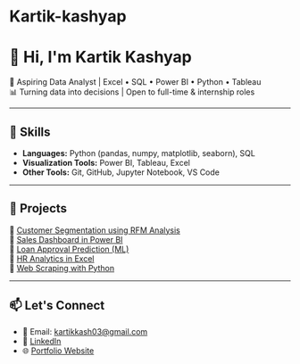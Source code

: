 # Kartik-kashyap

# 👋 Hi, I'm Kartik Kashyap  
🎯 Aspiring Data Analyst | Excel • SQL • Power BI • Python • Tableau  
📊 Turning data into decisions | Open to full-time & internship roles

---

## 🧠 Skills
- **Languages:** Python (pandas, numpy, matplotlib, seaborn), SQL
- **Visualization Tools:** Power BI, Tableau, Excel
- **Other Tools:** Git, GitHub, Jupyter Notebook, VS Code

---

## 📂 Projects
🔹 [Customer Segmentation using RFM Analysis](#)  
🔹 [Sales Dashboard in Power BI](#)  
🔹 [Loan Approval Prediction (ML)](#)  
🔹 [HR Analytics in Excel](#)  
🔹 [Web Scraping with Python](#)

---

## 📫 Let's Connect
- 📧 Email: kartikkash03@gmail.com
- 💼 [LinkedIn]((https://www.linkedin.com/in/kartik-kashyap/))
- 🌐 [Portfolio Website](https://yourwebsite.com)
